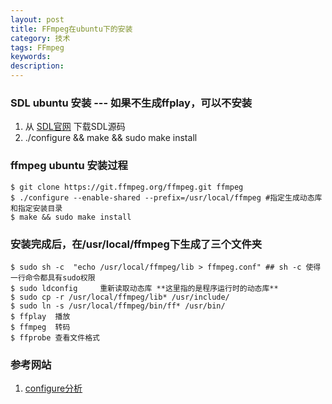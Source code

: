 ```yaml
---
layout: post
title: FFmpeg在ubuntu下的安装
category: 技术
tags: FFmpeg
keywords: 
description: 
---
```


### SDL ubuntu 安装 ---  如果不生成ffplay，可以不安装
1. 从 [SDL官网](http://www.libsdl.org/) 下载SDL源码
2. ./configure && make && sudo make install

### ffmpeg ubuntu 安装过程
```
$ git clone https://git.ffmpeg.org/ffmpeg.git ffmpeg
$ ./configure --enable-shared --prefix=/usr/local/ffmpeg #指定生成动态库和指定安装目录 
$ make && sudo make install
```

### 安装完成后，在/usr/local/ffmpeg下生成了三个文件夹
```
$ sudo sh -c  "echo /usr/local/ffmpeg/lib > ffmpeg.conf" ## sh -c 使得一行命令都具有sudo权限
$ sudo ldconfig     重新读取动态库 **这里指的是程序运行时的动态库**
$ sudo cp -r /usr/local/ffmpeg/lib* /usr/include/
$ sudo ln -s /usr/local/ffmpeg/bin/ff* /usr/bin/ 
$ ffplay  播放
$ ffmpeg  转码
$ ffprobe 查看文件格式
```

### 参考网站
1. [configure分析](http://blog.csdn.net/leixiaohua1020/article/details/44587465)
